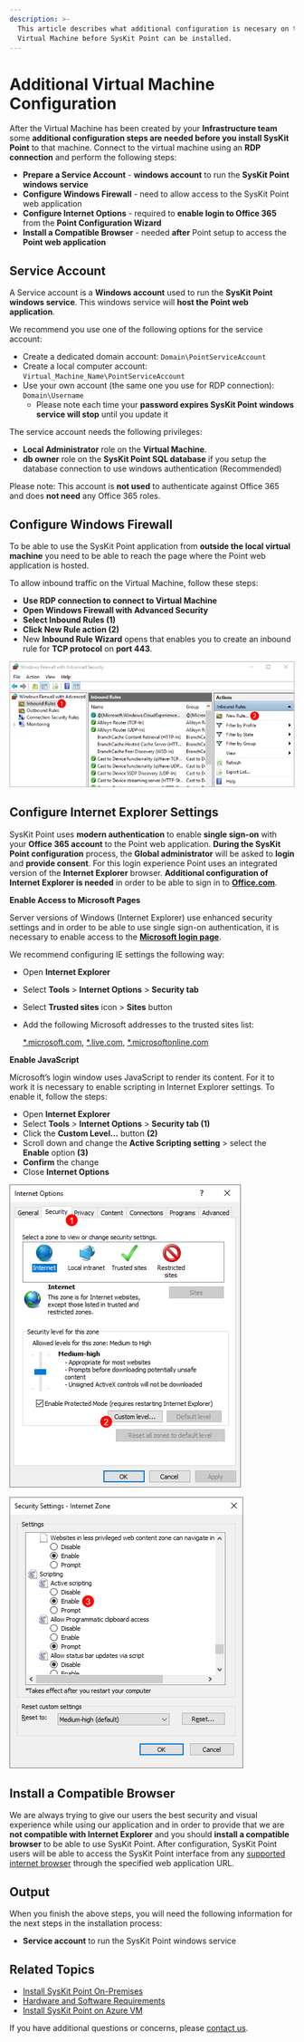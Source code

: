 ```yaml
---
description: >-
  This article describes what additional configuration is necesary on the
  Virtual Machine before SysKit Point can be installed.
---
```


# Additional Virtual Machine Configuration

After the Virtual Machine has been created by your **Infrastructure team** some **additional configuration steps are needed before you install SysKit Point** to that machine. Connect to the virtual machine using an **RDP connection** and perform the following steps:

* **Prepare a Service Account** - **windows account** to run the **SysKit Point windows service**
* **Configure Windows Firewall** - need to allow access to the SysKit Point web application
* **Configure Internet Options** - required to **enable login to Office 365** from the **Point Configuration Wizard**
* **Install a Compatible Browser** - needed **after** Point setup to access the **Point web application**

## Service Account

A Service account is a **Windows account** used to run the **SysKit Point windows service**. This windows service will **host the Point web application**.

We recommend you use one of the following options for the service account:

* Create a dedicated domain account: `Domain\PointServiceAccount`
* Create a local computer account: `Virtual_Machine_Name\PointServiceAccount`
* Use your own account \(the same one you use for RDP connection\): `Domain\Username`
  * Please note each time your **password expires SysKit Point windows service will stop** until you update it

The service account needs the following privileges:

* **Local Administrator** role on the **Virtual Machine**.
* **db owner** role on the **SysKit Point SQL database** if you setup the database connection to use windows authentication \(Recommended\)

Please note: This account is **not used** to authenticate against Office 365 and does **not need** any Office 365 roles.

## Configure Windows Firewall

To be able to use the SysKit Point application from **outside the local virtual machine** you need to be able to reach the page where the Point web application is hosted.

To allow inbound traffic on the Virtual Machine, follow these steps:

* **Use RDP connection to connect to Virtual Machine**
* **Open Windows Firewall with Advanced Security**
* **Select Inbound Rules \(1\)**
* **Click New Rule action \(2\)**
* New **Inbound Rule Wizard** opens that enables you to create an inbound rule for **TCP protocol** on **port 443**.

![Windows Firewall - Adding a new inbound rule](../../.gitbook/assets/azure-vm_azure-vm-firewall.png)

## Configure Internet Explorer Settings

SysKit Point uses **modern authentication** to enable **single sign-on** with your **Office 365 account** to the Point web application. **During the SysKit Point configuration** process, the **Global administrator** will be asked to **login** and **provide consent**. For this login experience Point uses an integrated version of the **Internet Explorer** browser. **Additional configuration of Internet Explorer is needed** in order to be able to sign in to [**Office.com**](https://www.office.com/).

**Enable Access to Microsoft Pages**

Server versions of Windows \(Internet Explorer\) use enhanced security settings and in order to be able to use single sign-on authentication, it is necessary to enable access to the [**Microsoft login page**](https://login.microsoft.com).

We recommend configuring IE settings the following way:

* Open **Internet Explorer**
* Select **Tools** &gt; **Internet Options** &gt; **Security tab**
* Select **Trusted sites** icon &gt; **Sites** button
* Add the following Microsoft addresses to the trusted sites list:

  [\*.microsoft.com](additional-vm-configuration.md), [\*.live.com](additional-vm-configuration.md), [\*.microsoftonline.com](additional-vm-configuration.md)

**Enable JavaScript**

Microsoft’s login window uses JavaScript to render its content. For it to work it is necessary to enable scripting in Internet Explorer settings. To enable it, follow the steps:

* Open **Internet Explorer**
* Select **Tools** &gt; **Internet Options** &gt; **Security tab \(1\)**
* Click the **Custom Level...** button **\(2\)**
* Scroll down and change the **Active Scripting setting** &gt; select the **Enable** option **\(3\)**
* **Confirm** the change
* Close **Internet Options**

![](../../.gitbook/assets/additional-vm-configuration_internet-options.png)

![Internet Explorer - Enabling JavaScript](../../.gitbook/assets/additional-vm-configuration_security-settings.png)

## Install a Compatible Browser

We are always trying to give our users the best security and visual experience while using our application and in order to provide that we are **not compatible with Internet Explorer** and you should **install a compatible browser** to be able to use SysKit Point. After configuration, SysKit Point users will be able to access the SysKit Point interface from any [supported internet browser](../../requirements/system-requirements.md#supported-browsers) through the specified web application URL.

## Output

When you finish the above steps, you will need the following information for the next steps in the installation process:

* **Service account** to run the SysKit Point windows service

## Related Topics

* [Install SysKit Point On-Premises](overview.md) 
* [Hardware and Software Requirements](hardware-software-requirements.md)
* [Install SysKit Point on Azure VM](install-syskit-point-on-premises.md) 

If you have additional questions or concerns, please [contact us](https://www.syskit.com/contact-us/).


